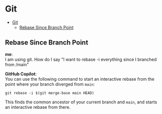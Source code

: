 # Git

<!-- markdownlint-disable -->
<!--ts-->
* [Git](#git)
   * [Rebase Since Branch Point](#rebase-since-branch-point)
<!--te-->
<!-- markdownlint-enable  -->



## Rebase Since Branch Point

**me**:  
I am using git.  How do I say "I want to rebase -i everything since I branched from /main"

**GitHub Copilot**:  
You can use the following command to start an interactive rebase from the point where your branch diverged from `main`:

    git rebase -i $(git merge-base main HEAD) 

This finds the common ancestor of your current branch and `main`, and starts an interactive rebase from there.